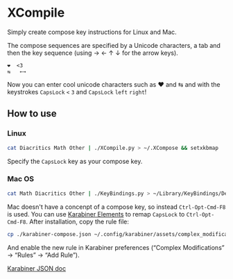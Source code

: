 # XCompile

Simply create compose key instructions for Linux and Mac.

The compose sequences are specified by a Unicode characters, a tab and then the key sequence (using → ← ↑ ↓ for the arrow keys).

```
❤  <3
⇆   ←→
```

Now you can enter cool unicode characters such as ❤ and ⇆ and with the keystrokes `CapsLock` `<` `3` and `CapsLock` `left` `right`!

## How to use

### Linux

```sh
cat Diacritics Math Other | ./XCompile.py > ~/.XCompose && setxkbmap
```

Specify the `CapsLock` key as your compose key.

### Mac OS

```sh
cat Math Diacritics Other | ./KeyBindings.py > ~/Library/KeyBindings/DefaultKeyBinding.Dict
```

Mac doesn't have a concenpt of a compose key, so instead `Ctrl-Opt-Cmd-F8` is used. You can use [Karabiner Elements](https://karabiner-elements.pqrs.org/) to remap `CapsLock` to `Ctrl-Opt-Cmd-F8`. After installation, copy the rule file:

```sh
cp ./karabiner-compose.json ~/.config/karabiner/assets/complex_modifications/
```

And enable the new rule in Karabiner preferences (“Complex Modifications” → “Rules” → “Add Rule”).

[Karabiner JSON doc](https://karabiner-elements.pqrs.org/docs/json/)

